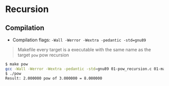 # Recursion

## Compilation

- Compilation flags: ```-Wall -Werror -Wextra -pedantic -std=gnu89```

> Makefile
> every target is a executable with the same name as the target
> ```pow``` pow recursion

```bash
$ make pow
gcc -Wall -Werror -Wextra -pedantic -std=gnu89 01-pow_recursion.c 01-main.c -o pow
$ ./pow
Result: 2.000000 pow of 3.000000 = 8.000000
```


